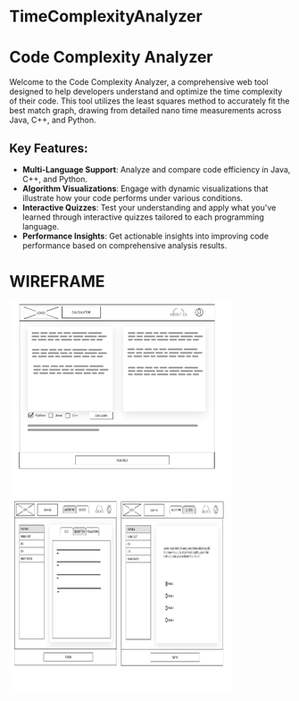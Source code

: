 # TimeComplexityAnalyzer
<h1>Code Complexity Analyzer</h1>
<p>Welcome to the Code Complexity Analyzer, a comprehensive web tool designed to help developers understand and optimize the time complexity of their code. This tool utilizes the least squares method to accurately fit the best match graph, drawing from detailed nano time measurements across Java, C++, and Python.</p>

<h2>Key Features:</h2>
<ul>
    <li><strong>Multi-Language Support</strong>: Analyze and compare code efficiency in Java, C++, and Python.</li>
    <li><strong>Algorithm Visualizations</strong>: Engage with dynamic visualizations that illustrate how your code performs under various conditions.</li>
    <li><strong>Interactive Quizzes</strong>: Test your understanding and apply what you've learned through interactive quizzes tailored to each programming language.</li>
    <li><strong>Performance Insights</strong>: Get actionable insights into improving code performance based on comprehensive analysis results.</li>
</ul>

<h1>WIREFRAME</h1>
<img src="/WIRE_FRAME/CALCULATOR.png" style="width: 400px; height:350px;"></img>
<img src="/WIRE_FRAME/LEARNING_PAGE.png" style="width: 400px; height:350px;"></img>

